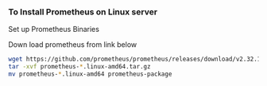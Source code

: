 ### To Install Prometheus on Linux server

Set up Prometheus Binaries

Down load prometheus from link below 
```bash
wget https://github.com/prometheus/prometheus/releases/download/v2.32.1/prometheus-2.32.1.linux-amd64.tar.gz
tar -xvf prometheus-*.linux-amd64.tar.gz
mv prometheus-*.linux-amd64 prometheus-package
```

